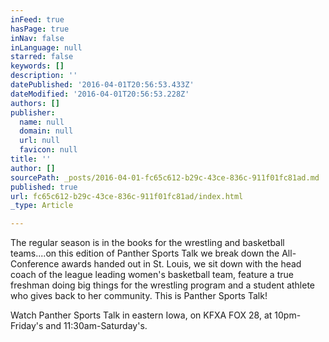 ```yaml
---
inFeed: true
hasPage: true
inNav: false
inLanguage: null
starred: false
keywords: []
description: ''
datePublished: '2016-04-01T20:56:53.433Z'
dateModified: '2016-04-01T20:56:53.228Z'
authors: []
publisher:
  name: null
  domain: null
  url: null
  favicon: null
title: ''
author: []
sourcePath: _posts/2016-04-01-fc65c612-b29c-43ce-836c-911f01fc81ad.md
published: true
url: fc65c612-b29c-43ce-836c-911f01fc81ad/index.html
_type: Article

---
```

The regular season is in the books for the wrestling and basketball teams....on this edition of Panther Sports Talk we break down the All-Conference awards handed out in St. Louis, we sit down with the head coach of the league leading women's basketball team, feature a true freshman doing big things for the wrestling program and a student athlete who gives back to her community. This is Panther Sports Talk!

Watch Panther Sports Talk in eastern Iowa, on KFXA FOX 28, at 10pm-Friday's and 11:30am-Saturday's.
